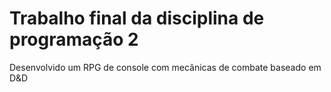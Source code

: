 # Trabalho final da disciplina de programação 2
Desenvolvido um RPG de console com mecânicas de combate baseado em D&D
